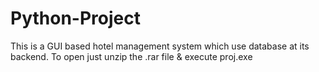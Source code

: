 # Python-Project
This is a GUI based hotel management system  which use database at its backend. To open just unzip the .rar file &amp; execute  proj.exe
